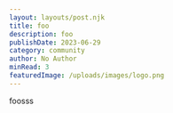 ```yaml
---
layout: layouts/post.njk
title: foo
description: foo
publishDate: 2023-06-29
category: community
author: No Author
minRead: 3
featuredImage: /uploads/images/logo.png
---
```


f﻿oosss
